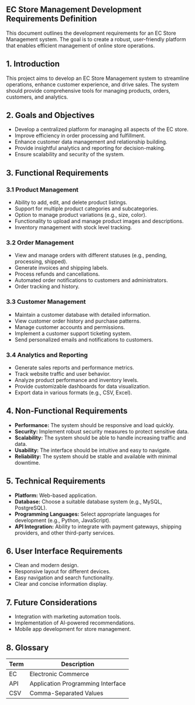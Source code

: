 ## EC Store Management Development Requirements Definition

This document outlines the development requirements for an EC Store Management system. The goal is to create a robust, user-friendly platform that enables efficient management of online store operations.

## 1. Introduction

This project aims to develop an EC Store Management system to streamline operations, enhance customer experience, and drive sales. The system should provide comprehensive tools for managing products, orders, customers, and analytics.

## 2. Goals and Objectives

- Develop a centralized platform for managing all aspects of the EC store.
- Improve efficiency in order processing and fulfillment.
- Enhance customer data management and relationship building.
- Provide insightful analytics and reporting for decision-making.
- Ensure scalability and security of the system.

## 3. Functional Requirements

### 3.1 Product Management

- Ability to add, edit, and delete product listings.
- Support for multiple product categories and subcategories.
- Option to manage product variations (e.g., size, color).
- Functionality to upload and manage product images and descriptions.
- Inventory management with stock level tracking.

### 3.2 Order Management

- View and manage orders with different statuses (e.g., pending, processing, shipped).
- Generate invoices and shipping labels.
- Process refunds and cancellations.
- Automated order notifications to customers and administrators.
- Order tracking and history.

### 3.3 Customer Management

- Maintain a customer database with detailed information.
- View customer order history and purchase patterns.
- Manage customer accounts and permissions.
- Implement a customer support ticketing system.
- Send personalized emails and notifications to customers.

### 3.4 Analytics and Reporting

- Generate sales reports and performance metrics.
- Track website traffic and user behavior.
- Analyze product performance and inventory levels.
- Provide customizable dashboards for data visualization.
- Export data in various formats (e.g., CSV, Excel).

## 4. Non-Functional Requirements

- **Performance:** The system should be responsive and load quickly.
- **Security:** Implement robust security measures to protect sensitive data.
- **Scalability:** The system should be able to handle increasing traffic and data.
- **Usability:** The interface should be intuitive and easy to navigate.
- **Reliability:** The system should be stable and available with minimal downtime.

## 5. Technical Requirements

- **Platform:** Web-based application.
- **Database:** Choose a suitable database system (e.g., MySQL, PostgreSQL).
- **Programming Languages:** Select appropriate languages for development (e.g., Python, JavaScript).
- **API Integration:** Ability to integrate with payment gateways, shipping providers, and other third-party services.

## 6. User Interface Requirements

- Clean and modern design.
- Responsive layout for different devices.
- Easy navigation and search functionality.
- Clear and concise information display.

## 7. Future Considerations

- Integration with marketing automation tools.
- Implementation of AI-powered recommendations.
- Mobile app development for store management.

## 8. Glossary

| Term | Description |
|---|---|
| EC | Electronic Commerce |
| API | Application Programming Interface |
| CSV | Comma-Separated Values |

